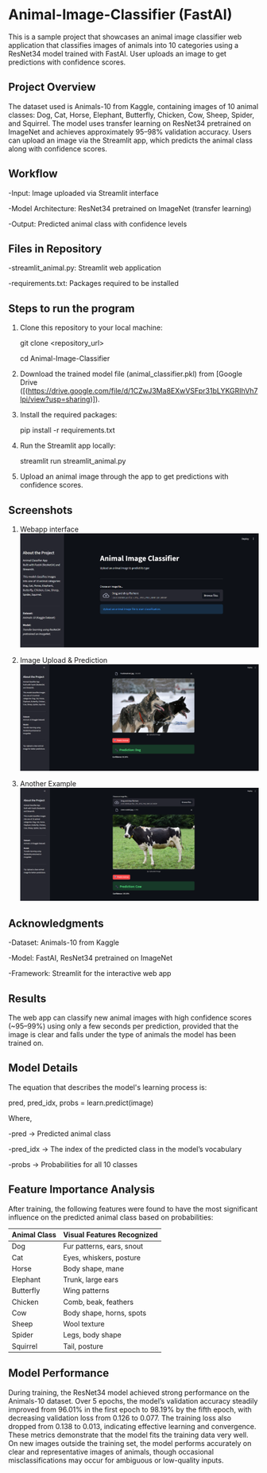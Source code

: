 # Animal-Image-Classifier (FastAI)

This is a sample project that showcases an animal image classifier web application that classifies images of animals into 10 categories using a ResNet34 model trained with FastAI. User uploads an image to get predictions with confidence scores.

Project Overview
----------------
The dataset used is Animals-10 from Kaggle, containing images of 10 animal classes: Dog, Cat, Horse, Elephant, Butterfly, Chicken, Cow, Sheep, Spider, and Squirrel. The model uses transfer learning on ResNet34 pretrained on ImageNet and achieves approximately 95–98% validation accuracy. Users can upload an image via the Streamlit app, which predicts the animal class along with confidence scores.

Workflow
-------------
-Input: Image uploaded via Streamlit interface

-Model Architecture: ResNet34 pretrained on ImageNet (transfer learning)

-Output: Predicted animal class with confidence levels

Files in Repository
-------------------
-streamlit_animal.py: Streamlit web application
  
-requirements.txt: Packages required to be installed

Steps to run the program 
------------------------
1. Clone this repository to your local machine:

    git clone <repository_url>
    
    cd Animal-Image-Classifier

2. Download the trained model file (animal_classifier.pkl) from [Google Drive ([(https://drive.google.com/file/d/1CZwJ3Ma8EXwVSFpr31bLYKGRIhVh7lpi/view?usp=sharing)]).
   
4. Install the required packages:

     pip install -r requirements.txt
   
5. Run the Streamlit app locally:
   
     streamlit run streamlit_animal.py
   
6. Upload an animal image through the app to get predictions with confidence scores.

Screenshots
-----------
1. Webapp interface
![App Interface](screenshots/interface.png)

2. Image Upload & Prediction
![Prediction Example](screenshots/prediction1.png)

3. Another Example
![Another Prediction](screenshots/prediction2.png)

Acknowledgments
---------------
-Dataset: Animals-10 from Kaggle

-Model: FastAI, ResNet34 pretrained on ImageNet

-Framework: Streamlit for the interactive web app

Results
-------
The web app can classify new animal images with high confidence scores (~95–99%) using only a few seconds per prediction, provided that the image is clear and falls under the type of animals the model has been trained on.

Model Details
--------------
The equation that describes the model's learning process is:

pred, pred_idx, probs = learn.predict(image)

Where,

-pred → Predicted animal class

-pred_idx → The index of the predicted class in the model’s vocabulary

-probs → Probabilities for all 10 classes

Feature Importance Analysis
---------------------------
After training, the following features were found to have the most significant influence on the predicted animal class based on probabilities:

| Animal Class | Visual Features Recognized |
| ------------ | -------------------------- |
| Dog          | Fur patterns, ears, snout  |
| Cat          | Eyes, whiskers, posture    |
| Horse        | Body shape, mane           |
| Elephant     | Trunk, large ears          |
| Butterfly    | Wing patterns              |
| Chicken      | Comb, beak, feathers       |
| Cow          | Body shape, horns, spots   |
| Sheep        | Wool texture               |
| Spider       | Legs, body shape           |
| Squirrel     | Tail, posture              |

Model Performance
-----------------
During training, the ResNet34 model achieved strong performance on the Animals-10 dataset. Over 5 epochs, the model’s validation accuracy steadily improved from 96.01% in the first epoch to 98.19% by the fifth epoch, with decreasing validation loss from 0.126 to 0.077. The training loss also dropped from 0.138 to 0.013, indicating effective learning and convergence. These metrics demonstrate that the model fits the training data very well. On new images outside the training set, the model performs accurately on clear and representative images of animals, though occasional misclassifications may occur for ambiguous or low-quality inputs.

